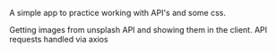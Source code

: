 A simple app to practice working with API's and some css.

Getting images from unsplash API and showing them in the client.
API requests handled via axios